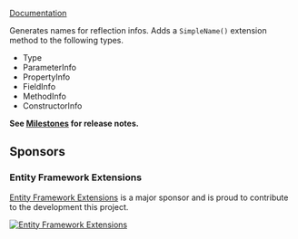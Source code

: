 [Documentation](https://github.com/VerifyTests/SimpleInfoName)

Generates names for reflection infos. Adds a `SimpleName()` extension method to the following types.<!-- include: intro. path: /docs/intro.include.md -->

 * Type
 * ParameterInfo
 * PropertyInfo
 * FieldInfo
 * MethodInfo
 * ConstructorInfo<!-- endInclude -->

**See [Milestones](https://github.com/VerifyTests/SimpleInfoName/milestones?state=closed) for release notes.**


## Sponsors


### Entity Framework Extensions<!-- include: zzz. path: /docs/zzz.include.md -->

[Entity Framework Extensions](https://entityframework-extensions.net/) is a major sponsor and is proud to contribute to the development this project.

[![Entity Framework Extensions](https://raw.githubusercontent.com/VerifyTests/SimpleInfoName/refs/heads/main/docs/zzz.png)](https://entityframework-extensions.net/?utm_source=simoncropp&utm_medium=SimpleInfoName)<!-- endInclude -->
